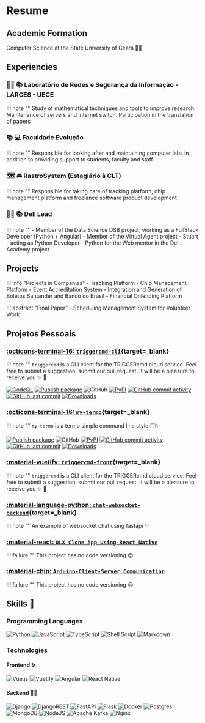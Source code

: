 # Resume

## Academic Formation

Computer Science at the State University of Ceará 🧑‍🎓

## Experiencies


### 🧑‍🎓 📚 Laboratório de Redes e Segurança da Informação - LARCES - UECE
!!! note ""
    Study of mathematical techniques and tools to improve research. Maintenance of servers and internet switch. Participation in the translation of papers

### 📚 💻 Faculdade Evolução
!!! note ""
    Responsible for looking after and maintaining computer labs in addition to providing support to students, faculty and staff.

### 🗺️ 🚘 RastroSystem (Estagiário à CLT)
!!! note ""
    Responsible for taking care of tracking platform, chip management platform and freelance software product development

### 🧑‍🎓 📚 Dell Lead
!!! note ""
    - Member of the Data Science DSB project, working as a FullStack Developer (Python + Angular)
    - Member of the Virtual Agent project - Stuart - acting as Python Developer
    - Python for the Web mentor in the Dell Academy project



## Projects

!!! info "Projects in Companies"
    - Tracking Platform
    - Chip Management Platform
    - Event Accreditation System
    - Integration and Generation of Boletos Santander and Banco do Brasil
    - Financial Onlending Platform

!!! abstract "Final Paper"
    - Scheduling Management System for Volunteer Work

<!-- !!! tip "Projetos Pessoais"
    - Comunicação Arduino-Cliente-Servidor
    - Chat Websocket usando Fastapi -->

## Projetos Pessoais

### [:octicons-terminal-16: `triggercmd-cli`](https://pypi.org/project/triggercmd/){target=_blank}
!!! note ""
    `triggercmd` is a CLI client for the TRIGGERcmd cloud service. Feel free to submit a suggestion, submit our pull request. It will be a pleasure to receive you ✨ 🚀

[![CodeQL](https://github.com/GussSoares/triggercmd-cli/actions/workflows/codeql-analysis.yml/badge.svg?branch=main)](https://github.com/GussSoares/triggercmd-cli/actions/workflows/codeql-analysis.yml)
[![Publish package](https://github.com/GussSoares/triggercmd-cli/actions/workflows/publish-package-on-release.yaml/badge.svg)](https://github.com/GussSoares/triggercmd-cli/actions/workflows/publish-package-on-release.yaml)
![GitHub](https://img.shields.io/github/license/GussSoares/triggercmd-cli.svg)
[![PyPI](https://img.shields.io/pypi/v/triggercmd.svg)](http://pypi.org/project/triggercmd/)
[![GitHub commit activity](https://img.shields.io/github/commit-activity/w/GussSoares/triggercmd-cli.svg)](https://github.com/GussSoares/triggercmd/pulse)
[![GitHub last commit](https://img.shields.io/github/last-commit/GussSoares/triggercmd-cli.svg)](https://github.com/GussSoares/triggercmd-cli/commit/main)
[![Downloads](https://pepy.tech/badge/triggercmd)](https://pepy.tech/project/triggercmd)


### [:octicons-terminal-16: `my-termo`](https://pypi.org/project/my-termo/){target=_blank}
!!! note ""
    `my-termo` is a termo simple command line style 🗔✨

[![Publish package](https://github.com/GussSoares/my-termo/actions/workflows/publish-package-on-release.yaml/badge.svg)](https://github.com/GussSoares/my-termo/actions/workflows/publish-package-on-release.yaml)
![GitHub](https://img.shields.io/github/license/GussSoares/my-termo.svg)
[![PyPI](https://img.shields.io/pypi/v/my-termo.svg)](http://pypi.org/project/my-termo/)
[![GitHub commit activity](https://img.shields.io/github/commit-activity/w/GussSoares/my-termo.svg)](https://github.com/GussSoares/my-termo/pulse)
[![GitHub last commit](https://img.shields.io/github/last-commit/GussSoares/my-termo.svg)](https://github.com/GussSoares/my-termo/commit/main)
[![Downloads](https://pepy.tech/badge/my-termo)](https://pepy.tech/project/my-termo)

### [:material-vuetify: `triggercmd-front`](https://github.com/GussSoares/triggercmd-front){target=_blank}
!!! note ""
    `triggercmd` is a CLI client for the TRIGGERcmd cloud service. Feel free to submit a suggestion, submit our pull request. It will be a pleasure to receive you ✨ 🚀


### [:material-language-python: `chat-websocket-backend`](https://github.com/GussSoares/chat-websocket-backend){target=_blank}
!!! note ""
    An example of websocket chat using fastapi ✨


### [:material-react: `OLX Clone App Using React Native`]()
!!! failure ""
    This project has no code versioning 😔


### [:material-chip: `Arduino-Client-Server Communication`]()
!!! failure ""
    This project has no code versioning 😔


## Skills 🏅

### Programming Languages

![Python](https://img.shields.io/badge/python-3670A0?style=for-the-badge&logo=python&logoColor=ffdd54)
![JavaScript](https://img.shields.io/badge/javascript-%23323330.svg?style=for-the-badge&logo=javascript&logoColor=%23F7DF1E)
![TypeScript](https://img.shields.io/badge/typescript-%23007ACC.svg?style=for-the-badge&logo=typescript&logoColor=white)
![Shell Script](https://img.shields.io/badge/shell_script-%23121011.svg?style=for-the-badge&logo=gnu-bash&logoColor=white)
![Markdown](https://img.shields.io/badge/markdown-%23000000.svg?style=for-the-badge&logo=markdown&logoColor=white)

### Technologies

#### Frontend ✨
![Vue.js](https://img.shields.io/badge/vuejs-%2335495e.svg?style=for-the-badge&logo=vuedotjs&logoColor=%234FC08D)
![Vuetify](https://img.shields.io/badge/Vuetify-1867C0?style=for-the-badge&logo=vuetify&logoColor=AEDDFF)
![Angular](https://img.shields.io/badge/angular-%23DD0031.svg?style=for-the-badge&logo=angular&logoColor=white)
![React Native](https://img.shields.io/badge/react_native-%2320232a.svg?style=for-the-badge&logo=react&logoColor=%2361DAFB)

#### Backend 👨‍💻

![Django](https://img.shields.io/badge/django-%23092E20.svg?style=for-the-badge&logo=django&logoColor=white)
![DjangoREST](https://img.shields.io/badge/DJANGO-REST-ff1709?style=for-the-badge&logo=django&logoColor=white&color=ff1709&labelColor=gray)
![FastAPI](https://img.shields.io/badge/FastAPI-005571?style=for-the-badge&logo=fastapi)
![Flask](https://img.shields.io/badge/flask-%23000.svg?style=for-the-badge&logo=flask&logoColor=white)
![Docker](https://img.shields.io/badge/docker-%230db7ed.svg?style=for-the-badge&logo=docker&logoColor=white)
![Postgres](https://img.shields.io/badge/postgres-%23316192.svg?style=for-the-badge&logo=postgresql&logoColor=white)
![MongoDB](https://img.shields.io/badge/MongoDB-%234ea94b.svg?style=for-the-badge&logo=mongodb&logoColor=white)
![NodeJS](https://img.shields.io/badge/node.js-6DA55F?style=for-the-badge&logo=node.js&logoColor=white)
![Apache Kafka](https://img.shields.io/badge/Apache%20Kafka-000?style=for-the-badge&logo=apachekafka)
![Nginx](https://img.shields.io/badge/nginx-%23009639.svg?style=for-the-badge&logo=nginx&logoColor=white)
